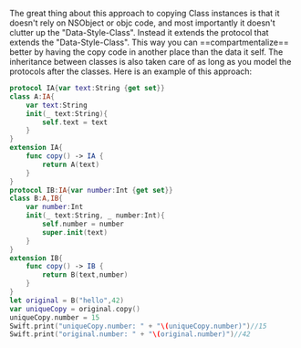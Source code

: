 The great thing about this approach to copying Class instances is that it doesn't rely on NSObject or objc code, and most importantly it doesn't clutter up the "Data-Style-Class". <!--more--> Instead it extends the protocol that extends the "Data-Style-Class".  This way you can ==compartmentalize== better by having the copy code in another place than the data it self. The inheritance between classes is also taken care of as long as you model the protocols after the classes. Here is an example of this approach:

```swift
protocol IA{var text:String {get set}}
class A:IA{
    var text:String
    init(_ text:String){
        self.text = text
    }
}
extension IA{
    func copy() -> IA {
        return A(text)
    }
}
protocol IB:IA{var number:Int {get set}}
class B:A,IB{
    var number:Int
    init(_ text:String, _ number:Int){
        self.number = number
        super.init(text)
    }
}
extension IB{
    func copy() -> IB {
        return B(text,number)
    }
}
let original = B("hello",42)
var uniqueCopy = original.copy()
uniqueCopy.number = 15
Swift.print("uniqueCopy.number: " + "\(uniqueCopy.number)")//15
Swift.print("original.number: " + "\(original.number)")//42
```

